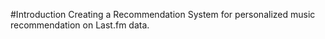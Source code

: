 #Introduction
Creating a Recommendation System for personalized music recommendation on Last.fm data.
